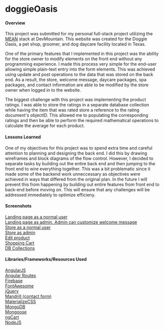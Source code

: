 # doggieOasis


<h4>Overview</h4>
This project was submitted for my personal full-stack project utilizing the <a href="http://mean.io/#!/" target="new">MEAN</a> stack at DevMountain. This website was created for the Doggie Oasis, a pet shop, groomer, and dog daycare facility located in Texas.

One of the primary features that I implemented in this project was the ability for the store owner to modify elements on the front end without any programming experience. I made this process very simple for the end-user allowing simple plain-text entry into the form elements. This was achieved using update and post operations to the data that was stored on the back end. As a result, the store, welcome message, daycare packages, spa packages, and contact information are able to be modified by the store owner when logged in to the website.

The biggest challenge with this project was implementing the product ratings. I was able to store the ratings in a separate database collection while having the item that was rated store a reference to the rating document's objectID. This allowed me to populating the corresponding ratings and then be able to perform the required mathematical operations to calculate the average for each product.

<h4>Lessons Learned</h4>
One of my objectives for this project was to spend extra time and careful attention to planning and designing the back end. I did this by drawing wireframes and block diagrams of the flow control. However, I decided to separate tasks by building out the entire back end and then jumping to the front end to wire everything together. This was a bit problematic since it made some of the backend work unneccessary as objectives were achieved in ways that differed from the original plan. In the future I will prevent this from happening by building out entire features from front end to back-end before moving on. This will ensure that any challenges will be addressed immediately to optimize efficieny.

<h4>Screenshots</h4>
<a href="http://imgur.com/4hbf8ly" target="new">Landing page as a normal user</a>
<br>
<a href="http://imgur.com/9bL2Rfr" target="new">Landing page as admin. Admin can customize welcome message</a>
<br>
<a href="http://imgur.com/mOLe3um" target="new">Store as a normal user</a>
<br>
<a href="http://imgur.com/NxcUhfW" target="new">Store as admin</a>
<br>
<a href="http://imgur.com/xRJxy44" target="new">Edit product</a>
<br>
<a href="http://imgur.com/nvVj6Ic" target="new">Shopping Cart</a>
<br>
<a href="http://imgur.com/YG6Lz2S" target="new">DB Collections</a>

<h4>Libraries/Frameworks/Resources Used</h4>
<a href="https://angularjs.org/">AngularJS</a>
<br>
<a href="http://cdnjs.com/libraries/angular.js/">Angular Routes</a>
<br>
<a href="http://www.firebase.com">Firebase</a>
<br>
<a href="https://fortawesome.github.io/Font-Awesome/">FontAwesome</a>
<br>
<a href="https://jquery.com/">jQuery</a>
<br>
<a href="http://mandrill.com/?_ga=1.241019971.1788096711.1438006637" target="new">Mandrill (contact form)</a>
<br>
<a href="http://materializecss.com/" target="new">MaterializeCSS</a>
<br>
<a href="https://www.mongodb.org/" target="new">MongoDB</a>
<br>
<a href="http://mongoosejs.com/" target="new">Mongoose</a>
<br>
<a href="https://github.com/snapjay/ngCart" target="new">ngCart</a>
<br>
<a href="https://nodejs.org/en/" target="new">NodeJS</a>


